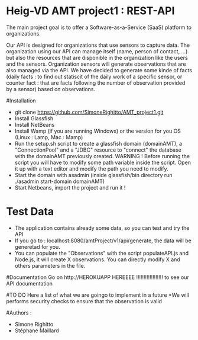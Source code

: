 Heig-VD AMT project1 : REST-API
===============================

The main project goal is to offer a Software-as-a-Service (SaaS) platform to organizations.

Our API is designed for organizations that use sensors to capture data.
The organization using our API can manage itself (name, person of contact, ...) but also the resources that are disponible in the organization like the users and the sensors.
Organization sensors will generate observations that are also managed via the API.
We have decided to generate some kinde of facts (daily facts : to find out statiscit of the daily work of a specific sensor, or counter fact : that are facts following the number of observation provided by a sensor) based on observations.

#Installation
  * git clone https://github.com/SimoneRighitto/AMT_project1.git
  * Install Glassfish
  * Install NetBeans
  * Install Wamp (if you are running Windows) or the version for you OS (Linux : Lamp, Mac : Mamp)
  * Run the setup.sh script to create a glassfish domain (domainAMT), a "ConnectionPool" and a "JDBC" resource to "connect" the database with the domainAMT previously created. WARNING ! Before running the script you will have to modify some path variable inside the script. Open it up with a text editor and modify the path you need to modify.
  * Start the domain with asadmin (inside glassfish/bin directory run ./asadmin start-domain domainAMT)
  * Start Netbeans, import the project and run it !
 
# Test Data
  * The application contains already some data, so you can test and try the API
  * If you go to : localhost:8080/amtProject/v1/api/generate, the data will be generetad for you.
  * You can populate the "Observations" with the script populateAPI.js and Node.js, it will create X observations. You can directly modify X and others parameters in the file.

#Documentation
Go on http://HEROKUAPP HEREEEE !!!!!!!!!!!!!!!!!! to see our API documentation

#TO DO
Here a list of what we are goingo to implement in a future
 *We will performs security checks to ensure that the observation is valid

#Authors : 
 * Simone Righitto
 * Stéphane Maillard
